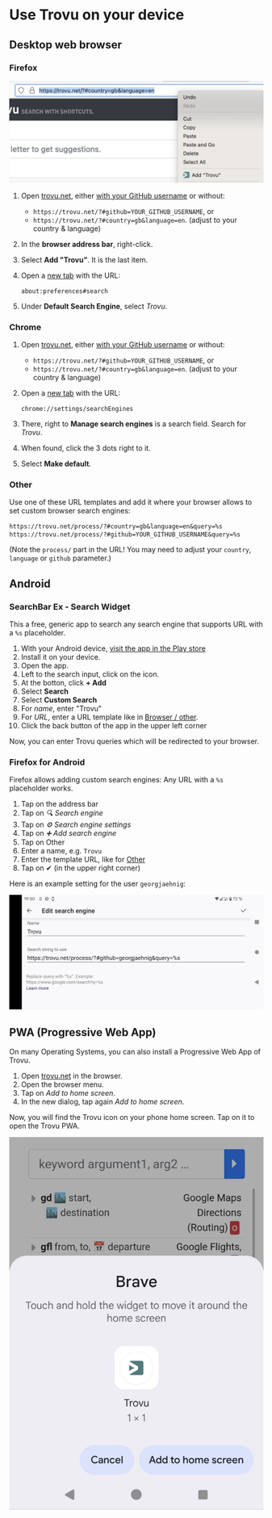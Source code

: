 # Use Trovu on your device

## Desktop web browser

### Firefox

![Screenshot](img/firefox.png)

1.  Open [trovu.net](https://trovu.net/), either [with your GitHub username](advanced.md) or without:
    -   `https://trovu.net/?#github=YOUR_GITHUB_USERNAME`, or
    -   `https://trovu.net/?#country=gb&language=en`. (adjust to your country & language)
1.  In the **browser address bar**, right-click.
1.  Select **Add "Trovu"**. It is the last item.
1.  Open a [new tab](about:blank) with the URL:

        about:preferences#search

1.  Under **Default Search Engine**, select _Trovu_.

### Chrome

1.  Open [trovu.net](https://trovu.net/), either [with your GitHub username](advanced.md) or without:
    -   `https://trovu.net/?#github=YOUR_GITHUB_USERNAME`, or
    -   `https://trovu.net/?#country=gb&language=en`. (adjust to your country & language)
1.  Open a [new tab](about:blank) with the URL:

        chrome://settings/searchEngines

1.  There, right to **Manage search engines** is a search field. Search for _Trovu_.
1.  When found, click the 3 dots right to it.
1.  Select **Make default**.

### Other

Use one of these URL templates and add it where your browser allows to set custom browser search engines:

    https://trovu.net/process/?#country=gb&language=en&query=%s
    https://trovu.net/process/?#github=YOUR_GITHUB_USERNAME&query=%s

(Note the `process/` part in the URL! You may need to adjust your `country`, `language` or `github` parameter.)

## Android

### SearchBar Ex - Search Widget

This a free, generic app to search any search engine that supports URL with a `%s` placeholder.

1. With your Android device, [visit the app in the Play store](https://play.google.com/store/apps/details?id=com.devhomc.search)
1. Install it on your device.
1. Open the app.
1. Left to the search input, click on the icon.
1. At the botton, click **+ Add**
1. Select **Search**
1. Select **Custom Search**
1. For _name_, enter "Trovu"
1. For _URL_, enter a URL template like in [Browser / other](#other).
1. Click the back button of the app in the upper left corner

Now, you can enter Trovu queries which will be redirected to your browser.

### Firefox for Android

Firefox allows adding custom search engines: Any URL with a `%s` placeholder works.

1. Tap on the address bar
1. Tap on _🔍 Search engine_
1. Tap on _⚙️ Search engine settings_
1. Tap on _➕ Add search engine_
1. Tap on Other
1. Enter a name, e.g. `Trovu`
1. Enter the template URL, like for [Other](#other)
1. Tap on ✔ (in the upper right corner)

Here is an example setting for the user `georgjaehnig`:

![Screenshot](img/chrome.png)

## PWA (Progressive Web App)

On many Operating Systems, you can also install a Progressive Web App of Trovu.

1. Open [trovu.net](https://trovu.net/) in the browser.
1. Open the browser menu.
1. Tap on _Add to home screen_.
1. In the new dialog, tap again _Add to home screen_.

Now, you will find the Trovu icon on your phone home screen. Tap on it to open the Trovu PWA.

![Screenshot](img/pwa.jpg)
